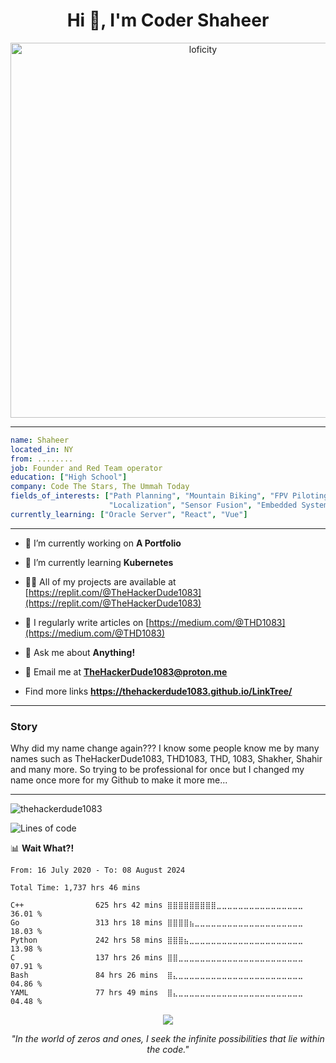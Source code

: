 <h1 align="center">Hi 👋, I'm Coder Shaheer</h1>


<p align="center">
<img alt="loficity" width="600px" src="https://github.com/HyunCafe/HyunCafe/raw/main/assests/loficity.gif"</img>
</p>




---
```yaml
name: Shaheer
located_in: NY
from: ........
job: Founder and Red Team operator
education: ["High School"]
company: Code The Stars, The Ummah Today
fields_of_interests: ["Path Planning", "Mountain Biking", "FPV Piloting", "3D printing and modeling", 
                      "Localization", "Sensor Fusion", "Embedded Systems"]
currently_learning: ["Oracle Server", "React", "Vue"]
```
---

- 🔭 I’m currently working on **A Portfolio**

- 🌱 I’m currently learning **Kubernetes**

- 👨‍💻 All of my projects are available at [https://replit.com/@TheHackerDude1083](https://replit.com/@TheHackerDude1083)

- 📝 I regularly write articles on [https://medium.com/@THD1083](https://medium.com/@THD1083)

- 💬 Ask me about **Anything!**

- 📨 Email me at **TheHackerDude1083@proton.me**

- Find more links **https://thehackerdude1083.github.io/LinkTree/**
---
### Story
Why did my name change again???
I know some people know me by many names such as TheHackerDude1083, THD1083, THD, 1083, Shakher, Shahir and many more. So trying to be professional for once but I changed my name once more for my Github to make it more me...

---
<p><img align="center" src="https://github-readme-stats.vercel.app/api/top-langs?username=ShahkerTHD&show_icons=true&theme=radical&locale=en&layout=compact" alt="thehackerdude1083" /></p>


![Lines of code](https://img.shields.io/badge/From%20Hello%20World%20I%27ve%20Written-74.4%20million%20lines%20of%20code-blue)




📊 **Wait What?!** 

```text
From: 16 July 2020 - To: 08 August 2024

Total Time: 1,737 hrs 46 mins

C++                625 hrs 42 mins ⣿⣿⣿⣿⣿⣿⣿⣿⣿⣀⣀⣀⣀⣀⣀⣀⣀⣀⣀⣀⣀⣀⣀⣀⣀   36.01 %
Go                 313 hrs 18 mins ⣿⣿⣿⣿⣦⣀⣀⣀⣀⣀⣀⣀⣀⣀⣀⣀⣀⣀⣀⣀⣀⣀⣀⣀⣀   18.03 %
Python             242 hrs 58 mins ⣿⣿⣿⣦⣀⣀⣀⣀⣀⣀⣀⣀⣀⣀⣀⣀⣀⣀⣀⣀⣀⣀⣀⣀⣀   13.98 %
C                  137 hrs 26 mins ⣿⣿⣀⣀⣀⣀⣀⣀⣀⣀⣀⣀⣀⣀⣀⣀⣀⣀⣀⣀⣀⣀⣀⣀⣀   07.91 %
Bash               84 hrs 26 mins  ⣿⣄⣀⣀⣀⣀⣀⣀⣀⣀⣀⣀⣀⣀⣀⣀⣀⣀⣀⣀⣀⣀⣀⣀⣀   04.86 %
YAML               77 hrs 49 mins  ⣿⣄⣀⣀⣀⣀⣀⣀⣀⣀⣀⣀⣀⣀⣀⣀⣀⣀⣀⣀⣀⣀⣀⣀⣀   04.48 %
```


<p align="center">
  <img src="https://capsule-render.vercel.app/api?type=waving&color=gradient&height=60&section=footer"/>
</p>

<p align="center">
  <em>"In the world of zeros and ones, I seek the infinite possibilities that lie within the code."</em>
</p>

